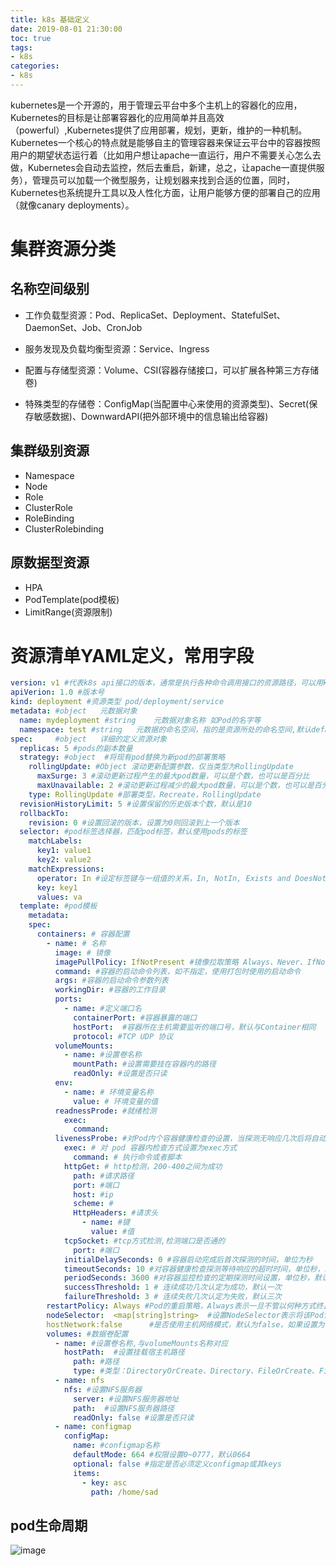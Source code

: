 ```yaml
---
title: k8s 基础定义
date: 2019-08-01 21:30:00
toc: true
tags: 
- k8s
categories:
- k8s
---
```

kubernetes是一个开源的，用于管理云平台中多个主机上的容器化的应用，Kubernetes的目标是让部署容器化的应用简单并且高效（powerful）,Kubernetes提供了应用部署，规划，更新，维护的一种机制。
Kubernetes一个核心的特点就是能够自主的管理容器来保证云平台中的容器按照用户的期望状态运行着（比如用户想让apache一直运行，用户不需要关心怎么去做，Kubernetes会自动去监控，然后去重启，新建，总之，让apache一直提供服务），管理员可以加载一个微型服务，让规划器来找到合适的位置，同时，Kubernetes也系统提升工具以及人性化方面，让用户能够方便的部署自己的应用（就像canary deployments）。
<!--more-->

# 集群资源分类

## 名称空间级别

- 工作负载型资源：Pod、ReplicaSet、Deployment、StatefulSet、DaemonSet、Job、CronJob

- 服务发现及负载均衡型资源：Service、Ingress

- 配置与存储型资源：Volume、CSI(容器存储接口，可以扩展各种第三方存储卷)

- 特殊类型的存储卷：ConfigMap(当配置中心来使用的资源类型)、Secret(保存敏感数据)、DownwardAPI(把外部环境中的信息输出给容器)

## 集群级别资源

- Namespace
- Node
- Role
- ClusterRole
- RoleBinding
- ClusterRolebinding

## 原数据型资源

- HPA
- PodTemplate(pod模板)
- LimitRange(资源限制)

# 资源清单YAML定义，常用字段

```yaml
version: v1 #代表k8s api接口的版本，通常是执行各种命令调用接口的资源路径，可以用kubectl api-versions 查询
apiVerion: 1.0 #版本号
kind: deployment #资源类型 pod/deployment/service
metadata: #object	元数据对象
  name: mydeployment #string	元数据对象名称 如Pod的名字等
  namespace: test #string	元数据的命名空间，指的是资源所处的命名空间,默认default下
spec:     #object	详细的定义资源对象
  replicas: 5 #pods的副本数量
  strategy: #object  #将现有pod替换为新pod的部署策略
    rollingUpdate: #Object 滚动更新配置参数，仅当类型为RollingUpdate
      maxSurge: 3 #滚动更新过程产生的最大pod数量，可以是个数，也可以是百分比
      maxUnavailable: 2 #滚动更新过程减少的最大pod数量，可以是个数，也可以是百分比
    type: RollingUpdate #部署类型，Recreate，RollingUpdate
  revisionHistoryLimit: 5 #设置保留的历史版本个数，默认是10
  rollbackTo:
    revision: 0 #设置回滚的版本，设置为0则回滚到上一个版本
  selector: #pod标签选择器，匹配pod标签，默认使用pods的标签
    matchLabels: 
      key1: value1
      key2: value2
    matchExpressions: 
      operator: In #设定标签键与一组值的关系，In, NotIn, Exists and DoesNotExist
      key: key1
      values: va
  template: #pod模板
    metadata:
    spec:
      containers: # 容器配置
        - name: # 名称
          image: # 镜像
          imagePullPolicy: IfNotPresent #镜像拉取策略 Always、Never、IfNotPresent
          command: #容器的启动命令列表，如不指定，使用打包时使用的启动命令
          args: #容器的启动命令参数列表
          workingDir: #容器的工作目录
          ports:
            - name: #定义端口名
              containerPort: #容器暴露的端口
              hostPort:  #容器所在主机需要监听的端口号，默认与Container相同
              protocol: #TCP UDP 协议
          volumeMounts:
            - name: #设置卷名称
              mountPath: #设置需要挂在容器内的路径
              readOnly: #设置是否只读
          env:
            - name: # 环境变量名称
              value: # 环境变量的值
          readnessProde: #就绪检测
            exec:
              command:
          livenessProbe: #对Pod内个容器健康检查的设置，当探测无响应几次后将自动重启该容器，检查方法有exec、httpGet和tcpSocket，对一个容器只需设置其中一种方法即可
            exec: # 对 pod 容器内检查方式设置为exec方式
              command: # 执行命令或者脚本
            httpGet: # http检测，200-400之间为成功
              path: #请求路径
              port: #端口
              host: #ip
              scheme: #
              HttpHeaders: #请求头
                - name: #键
                  value: #值
            tcpSocket: #tcp方式检测,检测端口是否通的
              port: #端口
            initialDelaySeconds: 0 #容器启动完成后首次探测的时间，单位为秒
            timeoutSeconds: 10 #对容器健康检查探测等待响应的超时时间，单位秒，默认1秒
            periodSeconds: 3600 #对容器监控检查的定期探测时间设置，单位秒，默认10秒一次
            successThreshold: 1 # 连续成功几次认定为成功，默认一次
            failureThreshold: 3 # 连续失败几次认定为失败，默认三次
        restartPolicy: Always #Pod的重启策略，Always表示一旦不管以何种方式终止运行，kubelet都将重启，OnFailure表示只有Pod以非0退出码退出才重启，Nerver表示不再重启该Pod
        nodeSelector:  <map[string]string>  #设置NodeSelector表示将该Pod调度到包含这个label的node上，以key：value的格式指定 
        hostNetwork:false      #是否使用主机网络模式，默认为false，如果设置为true，表示使用宿主机网络
        volumes: #数据卷配置
          - name: #设置卷名称,与volumeMounts名称对应
            hostPath:  #设置挂载宿主机路径
              path: #路径
              type: #类型：DirectoryOrCreate、Directory、FileOrCreate、File、Socket、CharDevice、BlockDevice
          - name: nfs
            nfs: #设置NFS服务器
              server: #设置NFS服务器地址
              path:  #设置NFS服务器路径
              readOnly: false #设置是否只读
          - name: configmap
            configMap: 
              name: #configmap名称
              defaultMode: 664 #权限设置0~0777，默认0664
              optional: false #指定是否必须定义configmap或其keys
              items: 
                - key: asc
                  path: /home/sad
```

## pod生命周期
![image](http://icepear.oss-cn-shenzhen.aliyuncs.com/k8s/youdao/pod%E7%94%9F%E5%91%BD%E5%91%A8%E6%9C%9F.png)